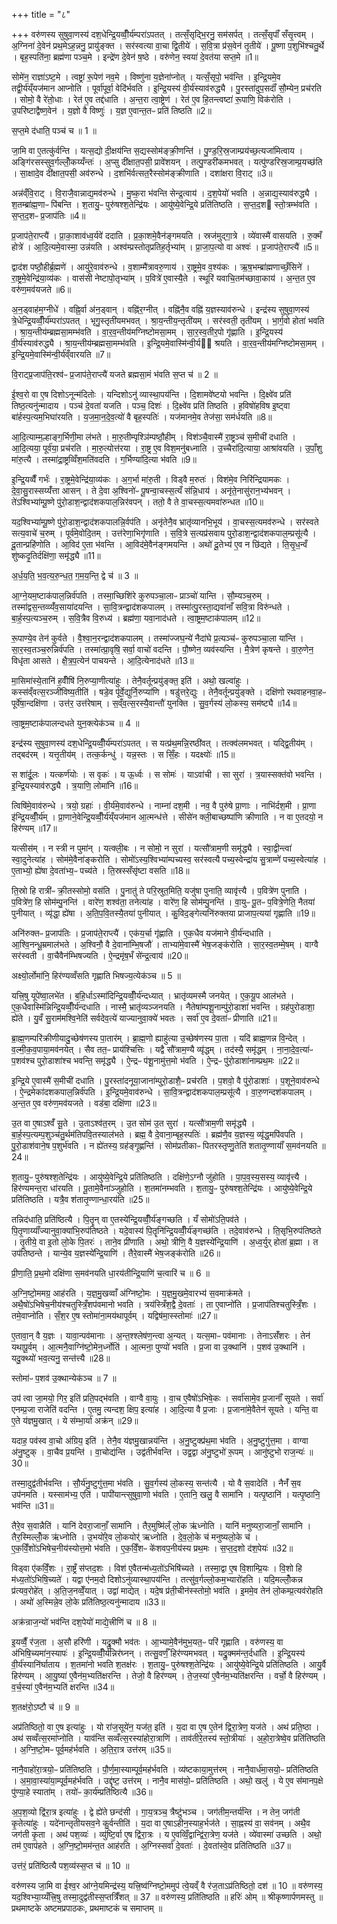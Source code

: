 +++
title = "८"

+++
वरु॑णस्य सुषुवा॒णस्य॑ दश॒धेन्द्रि॒यव्वीँ॒र्य॑म्परा॑ऽपतत् । तत्सँ॒सृद्भि॒रनु॒ सम॑सर्पत् । तत्सँ॒सृपाँ॑ सँसृ॒त्त्वम् । अ॒ग्निना॑ दे॒वेन॑ प्रथ॒मेऽह॒न्ननु॒ प्रायु॑ङ्क्त । सर॑स्वत्या वा॒चा द्वि॒तीये॑ । स॒वि॒त्रा प्र॑स॒वेन॑ तृ॒तीये॑ । पू॒ष्णा प॒शुभि॑श्चतु॒र्थे । बृह॒स्पति॑ना॒ ब्रह्म॑णा पञ्च॒मे । इन्द्रे॑ण दे॒वेन॑ ष॒ष्ठे । वरु॑णेन॒ स्वया॑ दे॒वत॑या सप्त॒मे ॥1॥

सोमे॑न॒ राज्ञा॑ऽष्ट॒मे । त्वष्ट्रा॑ रू॒पेण॑ नव॒मे । विष्णु॑ना य॒ज्ञेना॑प्नोत् । यत्सँ॒सृपो॒ भव॑न्ति । इ॒न्द्रि॒यमे॒व तद्वी॒र्य॑य्ँयज॑मान आप्नोति । पूर्वा॑पूर्वा॒ वेदि॑र्भवति । इ॒न्द्रि॒यस्य॑ वी॒र्य॑स्याव॑रुद्ध्यै । पु॒रस्ता॑दुप॒सदाँ॑ सौ॒म्येन॒ प्रच॑रति । सोमो॒ वै रे॑तो॒धाः । रेत॑ ए॒व तद्द॑धाति । अ॒न्त॒रा त्वा॒ष्ट्रेण॑ । रेत॑ ए॒व हि॒तन्त्वष्टा॑ रू॒पाणि॒ विक॑रोति । उ॒परि॑ष्टाद्वैष्ण॒वेन॑ । य॒ज्ञो वै विष्णुः॑ । य॒ज्ञ ए॒वान्त॒तᳶ प्रति॑ तिष्ठति ॥2॥

स॒प्त॒मे द॑धाति॒ पञ्च॑ च ॥ 1 ॥

जा॒मि वा ए॒तत्कु॑र्वन्ति । यत्स॒द्यो दी॒क्षय॑न्ति स॒द्यस्सोम॑ङ्क्री॒णन्ति॑ । पु॒ण्ड॒रि॒स्र॒जाम्प्रय॑च्छ॒त्यजा॑मित्वाय । अङ्गि॑रसस्सुव॒र्गल्लोँ॒कय्यँन्तः॑ । अ॒प्सु दी॑क्षात॒पसी॒ प्रावे॑शयन् । तत्पु॒ण्डरी॑कमभवत् । यत्पु॑ण्डरिस्र॒जाम्प्र॒यच्छ॑ति । सा॒क्षादे॒व दी॑क्षात॒पसी॒ अव॑रुन्धे । द॒शभि॑र्वत्सत॒रैस्सोम॑ङ्क्रीणाति । दशा॑क्षरा वि॒राट् ॥3॥

अन्न॑व्ँवि॒राट् । वि॒राजै॒वान्नाद्य॒मव॑रुन्धे । मु॒ष्क॒रा भ॑वन्ति सेन्द्र॒त्वाय॑ । द॒श॒पेयो॑ भवति । अ॒न्नाद्य॒स्याव॑रुद्ध्यै । श॒तम्ब्रा॑ह्म॒णाᳶ पि॑बन्ति । श॒तायु॒ᳶ पुरु॑षश्श॒तेन्द्रि॑यः । आयु॑ष्ये॒वेन्द्रि॒ये प्रति॑तिष्ठति । स॒प्त॒द॒श स्तो॒त्रम्भ॑वति । स॒प्त॒द॒शᳶ प्र॒जाप॑तिः ॥4॥

प्र॒जाप॑ते॒राप्त्यै॑ । प्रा॒का॒शाव॑ध्व॒र्यवे॑ ददाति । प्र॒का॒शमे॒वैन॑ङ्गमयति । स्रज॑मुद्गा॒त्रे । व्ये॑वास्मै॑ वासयति । रु॒क्मँ होत्रे॑ । आ॒दि॒त्यमे॒वास्मा॒ उन्न॑यति । अश्व॑म्प्रस्तोतृप्रतिह॒र्तृभ्या॑म् । प्रा॒जा॒प॒त्यो वा अश्वः॑ । प्र॒जाप॑ते॒राप्त्यै॑ ॥5॥

द्वाद॑श पष्ठौ॒हीर्ब्र॒ह्मणे॑ । आयु॑रे॒वाव॑रुन्धे । व॒शाम्मै॑त्रावरु॒णाय॑ । रा॒ष्ट्रमे॒व व॒श्य॑कः । ऋ॒ष॒भम्ब्रा॑ह्मणाच्छँ॒सिने॑ । रा॒ष्ट्रमे॒वेन्द्रि॑या॒व्य॑कः । वास॑सी नेष्टापो॒तृभ्या॑म् । प॒वित्रे॑ ए॒वास्यै॒ते । स्थूरि॑ यवाचि॒तम॑च्छावा॒काय॑ । अ॒न्त॒त ए॒व वरु॑ण॒मव॑यजते ॥6॥

अ॒न॒ड्वाह॑म॒ग्नीधे॑ । वह्नि॒र्वा अ॑न॒ड्वान् । वह्नि॑र॒ग्नीत् । वह्नि॑नै॒व वह्नि॑ य॒ज्ञस्याव॑रुन्धे । इन्द्र॑स्य सुषुवा॒णस्य॑ त्रे॒धेन्द्रि॒यव्वीँ॒र्य॑म्परा॑ऽपतत् । भृगु॒स्तृती॑यमभवत् । श्रा॒य॒न्तीय॒न्तृती॑यम् । सर॑स्वती॒ तृती॑यम् । भा॒र्ग॒वो होता॑ भवति । श्रा॒य॒न्तीय॑म्ब्रह्मसा॒मम्भ॑वति । वा॒र॒व॒न्तीय॑मग्निष्टोमसा॒मम् । सा॒र॒स्व॒तीर॒पो गृ॑ह्णाति । इ॒न्द्रि॒यस्य॑ वी॒र्य॑स्याव॑रुद्ध्यै । श्रा॒य॒न्तीय॑म्ब्रह्मसा॒मम्भ॑वति । इ॒न्द्रि॒यमे॒वास्मि॑न्वी॒र्य॑ श्रयति । वा॒र॒व॒न्तीय॑मग्निष्टोमसा॒मम् । इ॒न्द्रि॒यमे॒वास्मि॑न्वी॒र्य॑व्ँवारयति ॥7॥

वि॒राट्प्र॒जाप॑ति॒रश्व॑ᳶ प्र॒जाप॑ते॒राप्त्यै॑ यजते ब्रह्मसा॒मं भ॑वति स॒प्त च॑ ॥ 2 ॥

ई॒श्व॒रो वा ए॒ष दिशोऽनून्म॑दितोः । यन्दिशोऽनु॑ व्यास्था॒पय॑न्ति । दि॒शामवे॑ष्टयो भवन्ति । दि॒क्ष्वे॑व प्रति॑ तिष्ठ॒त्यनु॑न्मादाय । पञ्च॑ दे॒वता॑ यजति । पञ्च॒ दिशः॑ । दि॒क्ष्वे॑व प्रति॑ तिष्ठति । ह॒विषो॑हविष इ॒ष्ट्वा बा॑र्हस्प॒त्यम॒भिघा॑रयति । य॒ज॒मा॒न॒दे॒व॒त्यो॑ वै बृह॒स्पतिः॑ । यज॑मानमे॒व तेज॑सा॒ सम॑र्धयति ॥8॥

आ॒दि॒त्याम्म॒ल्हाङ्ग॒र्भिणी॒मा ल॑भते । मा॒रु॒तीम्पृश्ञि॑म्पष्ठौ॒हीम् । विश॑ञ्चै॒वास्मै॑ रा॒ष्ट्रञ्च॑ स॒मीची॑ दधाति । आ॒दि॒त्यया॒ पूर्व॑या॒ प्रच॑रति । मा॒रु॒त्योत्त॑रया । रा॒ष्ट्र ए॒व विश॒मनु॑बध्नाति । उ॒च्चैरा॑दि॒त्याया॒ आश्रा॑वयति । उ॒पाँ॒शु मा॑रु॒त्यै । तस्मा॑द्रा॒ष्ट्रव्विँश॒मति॑वदति । ग॒र्भिण्या॑दि॒त्या भ॑वति ॥9॥

इ॒न्द्रि॒यव्वैँ गर्भः॑ । रा॒ष्ट्रमे॒वेन्द्रि॑या॒व्य॑कः । अ॒ग॒र्भा मा॑रु॒ती । विड्वै म॒रुतः॑ । विश॑मे॒व निरि॑न्द्रियामकः । दे॒वा॒सु॒रास्सय्यँ॑त्ता आसन् । ते दे॒वा अ॒श्विनो॑ᳶ पू॒षन्वा॒चस्स॒त्यँ स॑न्नि॒धाय॑ । अनृ॑ते॒नासु॑रान॒भ्य॑भवन् । ते॑ऽश्विभ्या॑म्पू॒ष्णे पु॑रो॒डाश॒न्द्वाद॑शकपाल॒न्निर॑वपन् । ततो॒ वै ते वा॒चस्स॒त्यमवा॑रुन्धत ॥10॥

यद॒श्विभ्या॑म्पू॒ष्णे पु॑रो॒डाश॒न्द्वाद॑शकपालन्नि॒र्वप॑ति । अनृ॑तेनै॒व भ्रातृ॑व्यानभि॒भूय॑ । वा॒चस्स॒त्यमव॑रुन्धे । सर॑स्वते सत्य॒वाचे॑ च॒रुम् । पूर्व॑मे॒वोदि॒तम् । उत्त॑रेणा॒भिगृ॑णाति । स॒वि॒त्रे स॒त्यप्र॑सवाय पुरो॒डाश॒न्द्वाद॑शकपाल॒म्प्रसू॑त्यै । दू॒तान्प्रहि॑णोति । आ॒विद॑ ए॒ता भ॑वन्ति । आ॒विद॑मे॒वैन॑ङ्गमयन्ति । अथो॑ दू॒तेभ्य॑ ए॒व न छि॑द्यते । ति॒सृ॒ध॒न्वँ शु॑ष्कदृ॒तिर्दक्षि॑णा॒ समृ॑द्ध्यै ॥11॥

अ॒र्ध॒य॒ति॒ भ॒व॒त्य॒रु॒न्ध॒त॒ ग॒म॒य॒न्ति॒ द्वे च॑ ॥ 3 ॥

आ॒ग्ने॒यम॒ष्टाक॑पाल॒न्निर्व॑पति । तस्मा॒च्छिशि॑रे कुरुपञ्चा॒लाᳶ प्राञ्चो॑ यान्ति । सौ॒म्यञ्च॒रुम् । तस्मा॑द्वस॒न्तव्व्यँ॑व॒साया॑दयन्ति । सा॒वि॒त्रन्द्वाद॑शकपालम् । तस्मा॑त्पु॒रस्ता॒द्यवा॑नाँ सवि॒त्रा विरु॑न्धते । बा॒र्ह॒स्प॒त्यञ्च॒रुम् । स॒वि॒त्रैव वि॒रुध्य॑ । ब्रह्म॑णा॒ यवा॒नाद॑धते । त्वा॒ष्ट्रम॒ष्टाक॑पालम् ॥12॥

रू॒पाण्ये॒व तेन॑ कुर्वते । वै॒श्वा॒न॒रन्द्वाद॑शकपालम् । तस्मा॑ज्जघ॒न्ये॑ नैदा॑घे प्र॒त्यञ्च॑ᳶ कुरुपञ्चा॒ला या॑न्ति । सा॒र॒स्व॒तञ्च॒रुन्निर्व॑पति । तस्मा॑त्प्रा॒वृषि॒ सर्वा॒ वाचो॑ वदन्ति । पौ॒ष्णेन॒ व्यव॑स्यन्ति । मै॒त्रेण॑ कृषन्ते । वा॒रु॒णेन॒ विधृ॑ता आसते । क्षै॒त्र॒प॒त्येन॑ पाचयन्ते । आ॒दि॒त्येनाद॑धते ॥13॥

मा॒सिमा॑स्ये॒तानि॑ ह॒वीँषि॑ नि॒रुप्या॒णीत्या॑हुः । तेनै॒वर्तून्प्रयु॑ङ्क्त॒ इति॑ । अथो॒ खल्वा॑हुः । कस्स॑व्ँवत्स॒रञ्जी॑विष्य॒तीति॑ । षडे॒व पू॑र्वे॒द्युर्नि॒रुप्या॑णि । षडु॑त्तरे॒द्युः । तेनै॒वर्तून्प्रयु॑ङ्क्ते । दक्षि॑णो रथवाहनवा॒हᳶ पूर्वे॑षा॒न्दक्षि॑णा । उत्त॑र॒ उत्त॑रेषाम् । स॒व्ँव॒त्स॒रस्यै॒वान्तौ॑ युनक्ति । सु॒व॒र्गस्य॑ लो॒कस्य॒ सम॑ष्ट्यै ॥14॥

त्वा॒ष्ट्रम॒ष्टाक॑पालन्दधते युन॒क्त्येक॑ञ्च ॥ 4 ॥

इन्द्र॑स्य सुषुवा॒णस्य॑ दश॒धेन्द्रि॒यव्वीँ॒र्य॑म्परा॑ऽपतत् । स यत्प्र॑थ॒मन्नि॒रष्ठी॑वत् । तत्क्व॑लमभवत् । यद्द्वि॒तीय॑म् । तद्बद॑रम् । यत्तृ॒तीय॑म् । तत्क॒र्कन्धु॑ । यन्न॒स्तः । स सिँ॒हः । यदक्ष्योः॑ ॥15॥

स शा॑र्दू॒लः । यत्कर्ण॑योः । स वृकः॑ । य ऊ॒र्ध्वः । स सोमः॑ । याऽवा॑ची । सा सुरा॑ । त्र॒यास्सक्त॑वो भवन्ति । इ॒न्द्रि॒यस्याव॑रुद्ध्यै । त्र॒याणि॒ लोमा॑नि ॥16॥

त्विषि॑मे॒वाव॑रुन्धे । त्रयो॒ ग्रहाः॑ । वी॒र्य॑मे॒वाव॑रुन्धे । नाम्ना॑ दश॒मी । नव॒ वै पुरु॑षे प्रा॒णाः । नाभि॑र्दश॒मी । प्रा॒णा इ॑न्द्रि॒यव्वीँ॒र्य॑म् । प्रा॒णाने॒वेन्द्रि॒यव्वीँ॒र्य॑य्ँयज॑मान आ॒त्मन्ध॑त्ते । सीसे॑न क्ली॒बाच्छष्पा॑णि क्रीणाति । न वा ए॒तदयो॒ न हिर॑ण्यम् ॥17॥

यत्सीस॑म् । न स्त्री न पुमा॑न् । यत्क्ली॒बः । न सोमो॒ न सुरा॑ । यत्सौ॑त्राम॒णी समृ॑द्ध्यै । स्वा॒द्वीन्त्वा॑ स्वा॒दुनेत्या॑ह । सोम॑मे॒वैना॑ङ्करोति । सोमो॑ऽस्य॒श्विभ्या॑म्पच्यस्व॒ सर॑स्वत्यै पच्य॒स्वेन्द्रा॑य सु॒त्राम्णे॑ पच्य॒स्वेत्या॑ह । ए॒ताभ्यो॒ ह्ये॑षा दे॒वता॑भ्य॒ᳶ पच्य॑ते । ति॒स्रस्सँसृ॑ष्टा वसति ॥18॥

ति॒स्रो हि रात्री॑ᳶ क्री॒तस्सोमो॒ वस॑ति । पु॒नातु॑ ते परि॒स्रुत॒मिति॒ यजु॑षा पुनाति॒ व्यावृ॑त्त्यै । प॒वित्रे॑ण पुनाति । प॒वित्रे॑ण॒ हि सोम॑म्पु॒नन्ति॑ । वारे॑ण॒ शश्व॑ता॒ तनेत्या॑ह । वारे॑ण॒ हि सोम॑म्पु॒नन्ति॑ । वा॒युᳶ पू॒तᳶ प॒वित्रे॒णेति॒ नैतया॑ पुनीयात् । व्यृ॑द्धा॒ ह्ये॑षा । अ॒ति॒प॒वि॒तस्यै॒तया॑ पुनीयात् । कु॒विद॒ङ्गेत्यनि॑रुक्तया प्राजाप॒त्यया॑ गृह्णाति ॥19॥

अनि॑रुक्तᳶ प्र॒जाप॑तिः । प्र॒जाप॑ते॒राप्त्यै॑ । एक॑य॒र्चा गृ॑ह्णाति । ए॒क॒धैव यज॑माने वी॒र्य॑न्दधाति । आ॒श्वि॒नन्धू॒म्रमाल॑भते । अ॒श्विनौ॒ वै दे॒वाना॑म्भि॒षजौ॑ । ताभ्या॑मे॒वास्मै॑ भेष॒जङ्क॑रोति । सा॒र॒स्व॒तम्मे॒षम् । वाग्वै सर॑स्वती । वा॒चैवैन॑म्भिषज्यति । ऐ॒न्द्रमृ॑ष॒भँ से॑न्द्र॒त्वाय॑ ॥20॥

अक्ष्यो॒र्लोमा॑नि॒ हिर॑ण्यव्वँसति गृह्णाति भिषज्य॒त्येक॑ञ्च ॥ 5 ॥

यत्त्रि॒षु यूपे॑ष्वा॒लभे॑त । ब॒हि॒र्धाऽस्मा॑दिन्द्रि॒यव्वीँ॒र्य॑न्दध्यात् । भ्रातृ॑व्यमस्मै जनयेत् । ए॒क॒यू॒प आल॑भते । ए॒क॒धैवास्मि॑न्निन्द्रि॒यव्वीँ॒र्य॑न्दधाति । नास्मै॒ भ्रातृ॑व्यञ्जनयति । नैतेषा॑म्पशू॒नाम्पु॑रो॒डाशा॑ भवन्ति । ग्रह॑पुरोडाशा॒ ह्ये॑ते । यु॒वँ सु॒राम॑मश्वि॒नेति॑ सर्वदेव॒त्ये॑ याज्यानुवा॒क्ये॑ भवतः । सर्वा॑ ए॒व दे॒वता॑ᳶ प्रीणाति ॥21॥

ब्रा॒ह्म॒णम्परि॑क्रीणीयादु॒च्छेष॑णस्य पा॒तार॑म् । ब्रा॒ह्म॒णो ह्याहु॑त्या उ॒च्छेष॑णस्य पा॒ता । यदि॑ ब्राह्म॒णन्न वि॒न्देत् । व॒ल्मी॒क॒व॒पाया॒मव॑नयेत् । सैव तत॒ᳶ प्राय॑श्चित्तिः । यद्वै सौ॑त्राम॒ण्यै व्यृ॑द्धम् । तद॑स्यै॒ समृ॑द्धम् । ना॒ना॒दे॒व॒त्या॑ᳶ प॒शव॑श्च पुरो॒डाशा॑श्च भवन्ति॒ समृ॑द्ध्यै । ऐ॒न्द्रᳶ प॑शू॒नामु॑त्त॒मो भ॑वति । ऐ॒न्द्रᳶ पु॑रो॒डाशा॑नाम्प्रथ॒मः ॥22॥

इ॒न्द्रि॒ये ए॒वास्मै॑ स॒मीची॑ दधाति । पु॒रस्ता॑दनूया॒जाना॑म्पुरो॒डाशै॒ᳶ प्रच॑रति । प॒शवो॒ वै पु॑रो॒डाशाः॑ । प॒शूने॒वाव॑रुन्धे । ऐ॒न्द्रमेका॑दशकपाल॒न्निर्व॑पति । इ॒न्द्रि॒यमे॒वाव॑रुन्धे । सा॒वि॒त्रन्द्वाद॑शकपाल॒म्प्रसू॑त्यै । वा॒रु॒णन्दश॑कपालम् । अ॒न्त॒त ए॒व वरु॑ण॒मव॑यजते । वड॑बा॒ दक्षि॑णा ॥23॥

उ॒त वा ए॒षाऽश्वँ॑ सू॒ते । उ॒ताऽश्व॑त॒रम् । उ॒त सोम॑ उ॒त सुरा॑ । यत्सौ॑त्राम॒णी समृ॑द्ध्यै । बा॒र्ह॒स्प॒त्यम्प॒शुञ्च॑तु॒र्थम॑तिपवि॒तस्याल॑भते । ब्रह्म॒ वै दे॒वाना॒म्बृह॒स्पतिः॑ । ब्रह्म॑णै॒व य॒ज्ञस्य॒ व्यृ॑द्ध॒मपि॑वपति । पु॒रो॒डाश॑वाने॒ष प॒शुर्भ॑वति । न ह्ये॑तस्य॒ ग्रह॑ङ्गृ॒ह्णन्ति॑ । सोम॑प्रतीकाᳶ पितरस्तृप्णु॒तेति॑ शतातृ॒ण्णायाँ॑ स॒मव॑नयति ॥24॥

श॒तायु॒ᳶ पुरु॑षश्श॒तेन्द्रि॑यः । आयु॑ष्ये॒वेन्द्रि॒ये प्रति॑तिष्ठति । दक्षि॑णे॒ऽग्नौ जु॑होति । पा॒प॒व॒स्य॒सस्य॒ व्यावृ॑त्त्यै । हिर॑ण्यमन्त॒रा धा॑रयति । पू॒तामे॒वैना॑ञ्जुहोति । श॒तमा॑नम्भवति । श॒तायु॒ᳶ पुरु॑षश्श॒तेन्द्रि॑यः । आयु॑ष्ये॒वेन्द्रि॒ये प्रति॑तिष्ठति । यत्रै॒व श॑तातृ॒ण्णान्धा॒रय॑ति ॥25॥

तन्निद॑धाति॒ प्रति॑ष्ठित्यै । पि॒तॄन् वा ए॒तस्ये॑न्द्रि॒यव्वीँ॒र्य॑ङ्गच्छति । यँ सोमो॑ऽति॒पव॑ते । पि॒तृ॒णाय्याँ॑ज्यानुवा॒क्या॑भि॒रुप॑तिष्ठते । यदे॒वास्य॑ पि॒तॄनि॑न्द्रि॒यव्वीँ॒र्य॑ङ्गच्छ॑ति । तदे॒वाव॑रुन्धे । ति॒सृभि॒रुप॑तिष्ठते । तृ॒तीये॒ वा इ॒तो लो॒के पि॒तरः॑ । ताने॒व प्री॑णाति । अथो॒ त्रीणि॒ वै य॒ज्ञस्ये॑न्द्रि॒याणि॑ । अ॒ध्व॒र्युर् होता॑ ब्र॒ह्मा । त उप॑तिष्ठन्ते । यान्ये॒व य॒ज्ञस्ये॑न्द्रि॒याणि॑ । तैरे॒वास्मै॑ भेष॒जङ्क॑रोति ॥26॥

प्री॒णा॒ति॒ प्र॒थ॒मो दक्षि॑णा स॒मव॑नयति धा॒रय॑तीन्द्रि॒याणि॑ च॒त्वारि॑ च ॥ 6 ॥

अ॒ग्नि॒ष्टो॒ममग्र॒ आह॑रति । य॒ज्ञ॒मु॒खव्वाँ अ॑ग्निष्टो॒मः । य॒ज्ञ॒मु॒खमे॒वारभ्य॑ स॒वमाक्र॑मते । अथै॒षो॑ऽभिषेच॒नीय॑श्चतुस्त्रिँ॒शप॑वमानो भवति । त्रय॑स्त्रिँश॒द्वै दे॒वताः॑ । ता ए॒वाप्नो॑ति । प्र॒जाप॑तिश्चतुस्त्रिँ॒शः । तमे॒वाप्नो॑ति । सँ॒श॒र ए॒ष स्तोमा॑ना॒मय॑थापूर्वम् । यद्विष॑मा॒स्स्तोमाः॑ ॥27॥

ए॒तावा॒न् वै य॒ज्ञः । यावा॒न्पव॑मानाः । अ॒न्त॒श्श्लेष॑ण॒न्त्वा अ॒न्यत् । यत्स॒माᳶ पव॑मानाः । तेनाऽसँ॑शरः । तेन॑ यथापू॒र्वम् । आ॒त्मनै॒वाग्नि॑ष्टो॒मेन॒र्ध्नोति॑ । आ॒त्मना॒ पुण्यो॑ भवति । प्र॒जा वा उ॒क्थानि॑ । प॒शव॑ उ॒क्थानि॑ । यदु॒क्थ्यो॑ भव॒त्यनु॒ सन्त॑त्त्यै ॥28॥

स्तोमा॑ᳶ प॒शव॑ उ॒क्थान्येक॑ञ्च ॥ 7 ॥

उप॑ त्वा जा॒मयो॒ गिर॒ इति॑ प्रति॒पद्भ॑वति । वाग्वै वा॒युः । वा॒च ए॒वैषो॑ऽभिषे॒कः । सर्वा॑सामे॒व प्र॒जानाँ॑ सूयते । सर्वा॑ एनम्प्र॒जा राजेति॑ वदन्ति । ए॒तमु॒ त्यन्दश॒ क्षिप॒ इत्या॑ह । आ॒दि॒त्या वै प्र॒जाः । प्र॒जाना॑मे॒वैतेन॑ सूयते । यन्ति॒ वा ए॒ते य॑ज्ञमु॒खात् । ये स॑म्भा॒र्या॑ अक्र॑न् ॥29॥

यदाह॒ पव॑स्व वा॒चो अ॑ग्रिय॒ इति॑ । तेनै॒व य॑ज्ञमु॒खान्नय॑न्ति । अ॒नु॒ष्टुक्प्र॑थ॒मा भ॑वति । अ॒नु॒ष्टुगु॑त्त॒मा । वाग्वा अ॑नु॒ष्टुक् । वा॒चैव प्र॒यन्ति॑ । वा॒चोद्य॑न्ति । उद्व॑तीर्भवन्ति । उद्व॒द्वा अ॑नु॒ष्टुभो॑ रू॒पम् । आनु॑ष्टुभो राज॒न्यः॑ ॥30॥

तस्मा॒दुद्व॑तीर्भवन्ति । सौ॒र्य॑नु॒ष्टुगु॑त्त॒मा भ॑वति । सु॒व॒र्गस्य॑ लो॒कस्य॒ सन्त॑त्यै । यो वै स॒वादेति॑ । नैनँ॑ स॒व उप॑नमति । यस्साम॑भ्य॒ एति॑ । पापी॑यान्त्सुषुवा॒णो भ॑वति । ए॒तानि॒ खलु॒ वै सामा॑नि । यत्पृ॒ष्ठानि॑ । यत्पृ॒ष्ठानि॒ भव॑न्ति ॥31॥

तैरे॒व स॒वान्नैति॑ । यानि॑ देवरा॒जानाँ॒ सामा॑नि । तैर॒मुष्मि॑ल्ँ लो॒क ऋ॑ध्नोति । यानि॑ मनुष्यरा॒जानाँ॒ सामा॑नि । तैर॒स्मिल्लोँ॒क ऋ॑ध्नोति । उ॒भयो॑रे॒व लो॒कयोर्॑ ऋध्नोति । दे॒व॒लो॒के च॑ मनुष्यलो॒के च॑ । ए॒क॒विँ॒शो॑ऽभिषेच॒नीय॑स्योत्त॒मो भ॑वति । ए॒क॒विँ॒शᳶ के॑शवप॒नीय॑स्य प्रथ॒मः । स॒प्त॒द॒शो द॑श॒पेयः॑ ॥32॥

विड्वा ए॑कविँ॒शः । रा॒ष्ट्रँ स॑प्तद॒शः । विश॑ ए॒वैतन्म॑ध्य॒तो॑ऽभिषि॑च्यते । तस्मा॒द्वा ए॒ष वि॒शाम्प्रि॒यः । वि॒शो हि म॑ध्य॒तो॑ऽभिषि॒च्यते॑ । यद्वा ए॑नम॒दो दिशोऽनु॑व्यास्था॒पय॑न्ति । तत्सु॑व॒र्गल्लो॒कम॒भ्यारो॑हति । यदि॒मल्लोँ॒कन्न प्र॑त्यव॒रोहे॑त् । अ॒ति॒ज॒नव्वेँ॒यात् । उद्वा॑ माद्येत् । यदे॒ष प्र॑ती॒चीन॑स्स्तोमो॒ भव॑ति । इ॒ममे॒व तेन॑ लो॒कम्प्र॒त्यव॑रोहति । अथो॑ अ॒स्मिन्ने॒व लो॒के प्रति॑तिष्ठ॒त्यनु॑न्मादाय ॥33॥

अक्र॑न्राज॒न्यो॑ भव॑न्ति दश॒पेयो॑ माद्ये॒त्त्रीणि॑ च ॥ 8 ॥

इ॒यव्वैँ॒ र॑ज॒ता । अ॒सौ हरि॑णी । यद्रु॒क्मौ भव॑तः । आ॒भ्यामे॒वैन॑मुभ॒यत॒ᳶ परि॑ गृह्णाति । वरु॑णस्य॒ वा अ॑भिषि॒च्यमा॑न॒स्यापः॑ । इ॒न्द्रि॒यव्वीँ॒र्य॑न्निर॑घ्नन् । तत्सु॒वर्णँ॒ हिर॑ण्यमभवत् । यद्रु॒क्मम॑न्त॒र्दधा॑ति । इ॒न्द्रि॒यस्य॑ वी॒र्य॑स्यानि॑र्घाताय । श॒तमा॑नो भवति श॒तक्ष॑रः । श॒तायु॒ᳶ पुरु॑षश्श॒तेन्द्रि॑यः । आयु॑ष्ये॒वेन्द्रि॒ये प्रति॑तिष्ठति । आयु॒र्वै हिर॑ण्यम् । आ॒यु॒ष्या॑ ए॒वैन॑म॒भ्यति॑क्षरन्ति । तेजो॒ वै हिर॑ण्यम् । ते॒ज॒स्या॑ ए॒वैन॑म॒भ्यति॑क्षरन्ति । वर्चो॒ वै हिर॑ण्यम् । व॒र्च॒स्या॑ ए॒वैन॑म॒भ्यति॑ क्षरन्ति ॥34॥

श॒तक्ष॑रो॒ऽष्टौ च॑ ॥ 9 ॥

अप्र॑तिष्ठितो॒ वा ए॒ष इत्या॑हुः । यो रा॑ज॒सूये॑न॒ यज॑त॒ इति॑ । य॒दा वा ए॒ष ए॒तेन॑ द्विरा॒त्रेण॒ यज॑ते । अथ॑ प्रति॒ष्ठा । अथ॑ सव्वँत्स॒रमा॑प्नोति । याव॑न्ति सव्वँत्स॒रस्या॑होरा॒त्राणि॑ । ताव॑तीरे॒तस्य॑ स्तो॒त्रीयाः॑ । अ॒हो॒रा॒त्रेष्वे॒व प्रति॑तिष्ठति । अ॒ग्नि॒ष्टो॒मᳶ पूर्व॒मह॑र्भवति । अ॒ति॒रा॒त्र उत्त॑रम् ॥35॥

नानै॒वाहो॑रा॒त्रयो॒ᳶ प्रति॑तिष्ठति । पौ॒र्ण॒मा॒स्याम्पूर्व॒मह॑र्भवति । व्य॑ष्टकाया॒मुत्त॑रम् । नानै॒वार्ध॑मा॒सयो॒ᳶ प्रति॑तिष्ठति । अ॒मा॒वा॒स्या॑या॒म्पूर्व॒मह॑र्भवति । उद्दृ॑ष्ट॒ उत्त॑रम् । नानै॒व मास॑यो॒ᳶ प्रति॑तिष्ठति । अथो॒ खलु॑ । ये ए॒व स॑मानप॒क्षे पु॑ण्या॒हे स्याता॑म् । तयो॑ᳶ का॒र्य॑म्प्रति॑ष्ठित्यै ॥36॥

अ॒प॒श॒व्यो द्वि॑रा॒त्र इत्या॑हुः । द्वे ह्ये॑ते छन्द॑सी । गा॒य॒त्रञ्च॒ त्रैष्टु॑भञ्च । जग॑तीम॒न्तर्य॑न्ति । न तेन॒ जग॑ती कृ॒तेत्या॑हुः । यदे॑नान्तृतीयसव॒ने कु॒र्वन्तीति॑ । य॒दा वा ए॒षाऽहीन॒स्याह॒र्भज॑ते । सा॒ह्नस्य॑ वा॒ सव॑नम् । अथै॒व जग॑ती कृ॒ता । अथ॑ पश॒व्यः॑ । व्यु॑ष्टि॒र्वा ए॒ष द्वि॑रा॒त्रः । य ए॒वव्विँ॒द्वान्द्वि॑रा॒त्रेण॒ यज॑ते । व्ये॑वास्मा॑ उच्छति । अथो॒ तम॑ ए॒वाप॑हते । अ॒ग्नि॒ष्टो॒मम॑न्त॒त आह॑रति । अ॒ग्निस्सर्वा॑ दे॒वताः॑ । दे॒वता॑स्वे॒व प्रति॑तिष्ठति ॥37॥

उत्त॑रं॒ प्रति॑ष्ठित्यै पश॒व्य॑स्स॒प्त च॑ ॥ 10 ॥

वरु॑णस्य जा॒मि वा ई॑श्व॒र आ॑ग्ने॒यमिन्द्र॑स्य॒ यत्त्रि॒ष्व॑ग्निष्टो॒ममुप॑ त्वे॒यव्ँ वै र॑ज॒ताऽप्र॑तिष्ठितो॒ दश॑ ॥ 10 ॥ वरु॑णस्य॒ यद॒श्विभ्या॒य्यँत्त्रि॒षु तस्मा॒दुद्व॑तीस्स॒प्तत्रिँ॑शत् ॥ 37 ॥ वरु॑णस्य॒ प्रति॑तिष्ठति ॥ हरिः॑ ओम् ॥ श्रीकृष्णार्पणमस्तु ॥ प्रथमाष्टके अष्टमप्रपाठकः, प्रथमाष्टकं च समाप्तम् ॥

